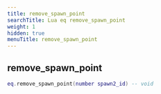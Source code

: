 ```yaml
---
title: remove_spawn_point
searchTitle: Lua eq remove_spawn_point
weight: 1
hidden: true
menuTitle: remove_spawn_point
---
```

## remove_spawn_point
```lua
eq.remove_spawn_point(number spawn2_id) -- void
```